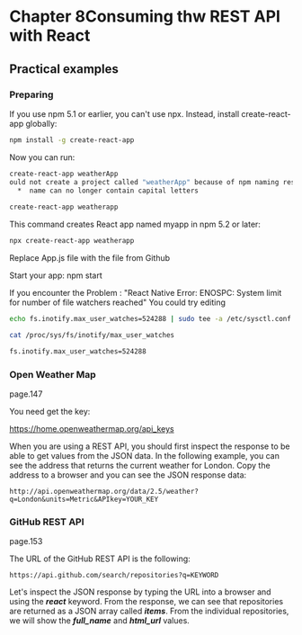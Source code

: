 # Chapter 8Consuming thw REST API with React

## Practical examples

### Preparing

If you use npm 5.1 or earlier, you can't use npx. Instead, install create-react-app globally:

```bash
npm install -g create-react-app
```
Now you can run:

```bash 
create-react-app weatherApp
ould not create a project called "weatherApp" because of npm naming restrictions:
  *  name can no longer contain capital letters
  
create-react-app weatherapp
```

This command creates React app named myapp  in npm 5.2 or later:

```bash
npx create-react-app weatherapp
```

Replace App.js file with the file from Github

Start your app:
npm start

If you encounter the Problem : "React Native Error: ENOSPC: System limit for number of file watchers reached"
You could try editing

```bash
echo fs.inotify.max_user_watches=524288 | sudo tee -a /etc/sysctl.conf && sudo sysctl -p

cat /proc/sys/fs/inotify/max_user_watches

fs.inotify.max_user_watches=524288
```

### Open Weather Map

page.147

You need get the key: 

https://home.openweathermap.org/api_keys


When you are using a REST API, you should first inspect the response to be able to get values from the JSON data. In the following example, you can see the address that returns the current weather for London. Copy the address to a browser and you can see the JSON response data:

```url
http://api.openweathermap.org/data/2.5/weather?q=London&units=Metric&APIkey=YOUR_KEY
```

### GitHub REST API

page.153

The URL of the GitHub REST API is the following:

```
https://api.github.com/search/repositories?q=KEYWORD
```

Let's inspect the JSON response by typing the URL into a browser and using the ***react*** keyword. From the response, we can see that repositories are returned as a JSON array called ***items***. From the individual repositories, we will show the ***full_name***
and ***html_url*** values.
